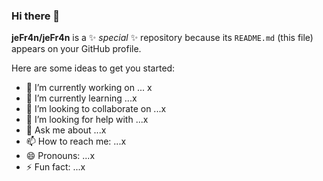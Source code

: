### Hi there 👋

**jeFr4n/jeFr4n** is a ✨ _special_ ✨ repository because its `README.md` (this file) appears on your GitHub profile.

Here are some ideas to get you started:

- 🔭 I’m currently working on ... x
- 🌱 I’m currently learning ...x 
- 👯 I’m looking to collaborate on ...x 
- 🤔 I’m looking for help with ...x
- 💬 Ask me about ...x
- 📫 How to reach me: ...x
- 😄 Pronouns: ...x
- ⚡ Fun fact: ...x
